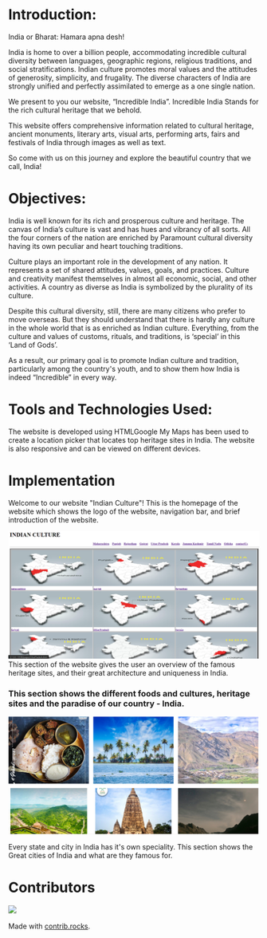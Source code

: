 # Introduction:
India or Bharat: Hamara apna desh!

India is home to over a billion people, accommodating incredible cultural diversity between languages, geographic regions, religious traditions, and social stratifications. Indian culture promotes moral values and the attitudes of generosity, simplicity, and frugality. The diverse characters of India are strongly unified and perfectly assimilated to emerge as a one single nation.

We present to you our website, “Incredible India”. Incredible India Stands for the rich cultural heritage that we behold.

This website offers comprehensive information related to cultural heritage, ancient monuments, literary arts, visual arts, performing arts, fairs and festivals of India through images as well as text.

So come with us on this journey and explore the beautiful country that we call, India!
# Objectives:
India is well known for its rich and prosperous culture and heritage. The canvas of India’s culture is vast and has hues and vibrancy of all sorts. All the four corners of the nation are enriched by Paramount cultural diversity having its own peculiar and heart touching traditions.

Culture plays an important role in the development of any nation. It represents a set of shared attitudes, values, goals, and practices. Culture and creativity manifest themselves in almost all economic, social, and other activities. A country as diverse as India is symbolized by the plurality of its culture.

Despite this cultural diversity, still, there are many citizens who prefer to move overseas. But they should understand that there is hardly any culture in the whole world that is as enriched as Indian culture. Everything, from the culture and values of customs, rituals, and traditions, is ‘special’ in this ‘Land of Gods’.

As a result, our primary goal is to promote Indian culture and tradition, particularly among the country's youth, and to show them how India is indeed “Incredible” in every way.

# Tools and Technologies Used:
The website is developed using HTMLGoogle My Maps has been used to create a location picker that locates top heritage sites in India. The website is also responsive and can be viewed on different devices.

 # Implementation
Welcome to our website "Indian Culture"! This is the homepage of the website which shows the logo of the website, navigation bar, and brief introduction of the website.

![home page ](./img/home%20page%202.png)
This section of the website gives the user an overview of the famous heritage sites, and their great architecture and uniqueness in India.

### This section shows the different foods and cultures, heritage sites and the paradise of our country - India.
 
 ![infomation about ](./img/image.png)

 Every state and city in India has it's own speciality. This section shows the Great cities of India and what are they famous for.

 # Contributors
 <a href="https://github.com/kiranmore2404/icp9.0-html-github-group-project-no-1/graphs/contributors">
  <img src="https://contrib.rocks/image?repo=kiranmore2404/icp9.0-html-github-group-project-no-1" />
</a>

Made with [contrib.rocks](https://contrib.rocks).